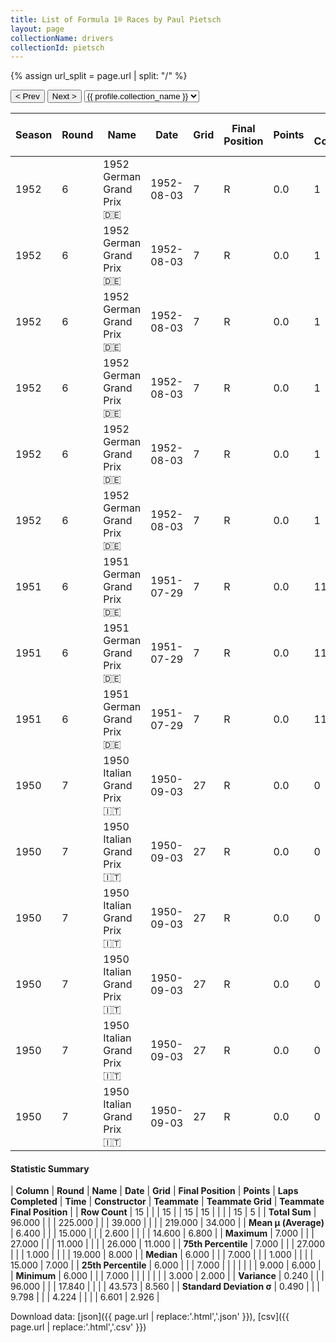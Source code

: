 ```yaml
---
title: List of Formula 1® Races by Paul Pietsch
layout: page
collectionName: drivers
collectionId: pietsch
---
```


{% assign url_split = page.url | split: "/" %}
<div id="collection-navigation">
<button onclick="selector.options[selector.selectedIndex-1].value && (window.location = selector.options[selector.selectedIndex-1].value);">&lt; Prev</button>
<button onclick="selector.options[selector.selectedIndex+1].value && (window.location = selector.options[selector.selectedIndex+1].value);">Next &gt;</button>
<select id="selector" onchange="this.options[this.selectedIndex].value && (window.location = this.options[this.selectedIndex].value);">
  {% for collectionId in site.data[page.collectionName].refs %}
    {% if collectionId == page.collectionId %}
      {% assign selected = "selected" %}
    {% else %}
      {% assign selected = "" %}
    {% endif %}
    {% assign profile = site.data[page.collectionName][collectionId].profile %}
    <option value="/f1/{{ page.collectionName }}/{{ collectionId }}/{{ url_split[4] }}" {{ selected }}>{{ profile.collection_name }}</option>
  {% endfor %}
</select>
</div>

| Season | Round | Name | Date | Grid | Final Position | Points | Laps Completed | Time | Constructor | Teammate | Teammate Grid | Teammate Final Position |
|--|--|--|--|--|--|--|--|--|--|--|--|--|
| 1952 | 6 | 1952 German Grand Prix 🇩🇪 | 1952-08-03 | 7 | R | 0.0 | 1 |   | Veritas 🇩🇪 | [Fritz Riess 🇩🇪](/f1/drivers/riess) | 12 | 7 |
| 1952 | 6 | 1952 German Grand Prix 🇩🇪 | 1952-08-03 | 7 | R | 0.0 | 1 |   | Veritas 🇩🇪 | [Toni Ulmen 🇩🇪](/f1/drivers/ulmen) | 15 | 8 |
| 1952 | 6 | 1952 German Grand Prix 🇩🇪 | 1952-08-03 | 7 | R | 0.0 | 1 |   | Veritas 🇩🇪 | [Hans Klenk 🇩🇪](/f1/drivers/klenk) | 8 | 11 |
| 1952 | 6 | 1952 German Grand Prix 🇩🇪 | 1952-08-03 | 7 | R | 0.0 | 1 |   | Veritas 🇩🇪 | [Adolf Brudes 🇩🇪](/f1/drivers/brudes) | 19 | R |
| 1952 | 6 | 1952 German Grand Prix 🇩🇪 | 1952-08-03 | 7 | R | 0.0 | 1 |   | Veritas 🇩🇪 | [Theo Helfrich 🇩🇪](/f1/drivers/helfrich) | 18 | R |
| 1952 | 6 | 1952 German Grand Prix 🇩🇪 | 1952-08-03 | 7 | R | 0.0 | 1 |   | Veritas 🇩🇪 | [Josef Peters 🇩🇪](/f1/drivers/peters) | 20 | R |
| 1951 | 6 | 1951 German Grand Prix 🇩🇪 | 1951-07-29 | 7 | R | 0.0 | 11 |   | Alfa Romeo 🇮🇹 | [Juan Fangio 🇦🇷](/f1/drivers/fangio) | 3 | 2 |
| 1951 | 6 | 1951 German Grand Prix 🇩🇪 | 1951-07-29 | 7 | R | 0.0 | 11 |   | Alfa Romeo 🇮🇹 | [Felice Bonetto 🇮🇹](/f1/drivers/bonetto) | 10 | R |
| 1951 | 6 | 1951 German Grand Prix 🇩🇪 | 1951-07-29 | 7 | R | 0.0 | 11 |   | Alfa Romeo 🇮🇹 | [Nino Farina 🇮🇹](/f1/drivers/farina) | 4 | R |
| 1950 | 7 | 1950 Italian Grand Prix 🇮🇹 | 1950-09-03 | 27 | R | 0.0 | 0 |   | Maserati 🇮🇹 | [Toulo de Graffenried 🇨🇭](/f1/drivers/graffenried) | 17 | 6 |
| 1950 | 7 | 1950 Italian Grand Prix 🇮🇹 | 1950-09-03 | 27 | R | 0.0 | 0 |   | Maserati 🇮🇹 | [David Murray 🇬🇧](/f1/drivers/murray) | 24 | R |
| 1950 | 7 | 1950 Italian Grand Prix 🇮🇹 | 1950-09-03 | 27 | R | 0.0 | 0 |   | Maserati 🇮🇹 | [Franco Rol 🇮🇹](/f1/drivers/rol) | 9 | R |
| 1950 | 7 | 1950 Italian Grand Prix 🇮🇹 | 1950-09-03 | 27 | R | 0.0 | 0 |   | Maserati 🇮🇹 | [Franco Comotti 🇮🇹](/f1/drivers/comotti) | 26 | R |
| 1950 | 7 | 1950 Italian Grand Prix 🇮🇹 | 1950-09-03 | 27 | R | 0.0 | 0 |   | Maserati 🇮🇹 | [Louis Chiron 🇲🇨](/f1/drivers/chiron) | 19 | R |
| 1950 | 7 | 1950 Italian Grand Prix 🇮🇹 | 1950-09-03 | 27 | R | 0.0 | 0 |   | Maserati 🇮🇹 | [Prince Bira 🇹🇭](/f1/drivers/bira) | 15 | R |

#### Statistic Summary

| **Column** | **Round** | **Name** | **Date** | **Grid** | **Final Position** | **Points** | **Laps Completed** | **Time** | **Constructor** | **Teammate** | **Teammate Grid** | **Teammate Final Position** |
| **Row Count** | 15 |  |  | 15 |  | 15 | 15 |  |  |  | 15 | 5 |
| **Total Sum** | 96.000 |  |  | 225.000 |  |  | 39.000 |  |  |  | 219.000 | 34.000 |
| **Mean μ (Average)** | 6.400 |  |  | 15.000 |  |  | 2.600 |  |  |  | 14.600 | 6.800 |
| **Maximum** | 7.000 |  |  | 27.000 |  |  | 11.000 |  |  |  | 26.000 | 11.000 |
| **75th Percentile** | 7.000 |  |  | 27.000 |  |  | 1.000 |  |  |  | 19.000 | 8.000 |
| **Median** | 6.000 |  |  | 7.000 |  |  | 1.000 |  |  |  | 15.000 | 7.000 |
| **25th Percentile** | 6.000 |  |  | 7.000 |  |  |  |  |  |  | 9.000 | 6.000 |
| **Minimum** | 6.000 |  |  | 7.000 |  |  |  |  |  |  | 3.000 | 2.000 |
| **Variance** | 0.240 |  |  | 96.000 |  |  | 17.840 |  |  |  | 43.573 | 8.560 |
| **Standard Deviation σ** | 0.490 |  |  | 9.798 |  |  | 4.224 |  |  |  | 6.601 | 2.926 |

Download data: [json]({{ page.url | replace:'.html','.json' }}), [csv]({{ page.url | replace:'.html','.csv' }})
